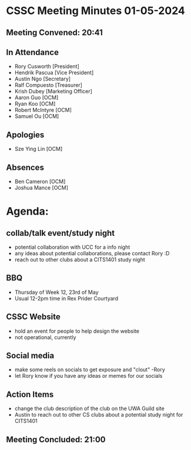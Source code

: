 # CSSC Meeting Minutes 01-05-2024

## Meeting Convened: 20:41

## In Attendance
- Rory Cusworth [President]
- Hendrik Pascua [Vice President]
- Austin Ngo [Secretary]
- Ralf Compuesto [Treasurer]
- Krish Dubey [Marketing Officer]
- Aaron Guo [OCM]
- Ryan Koo [OCM]
- Robert McIntyre [OCM]
- Samuel Ou [OCM]

## Apologies
- Sze Ying Lin [OCM]

## Absences
- Ben Cameron [OCM]
- Joshua Mance [OCM]

# Agenda:

## collab/talk event/study night
- potential collaboration with UCC for a info night
- any ideas about potential collaborations, please contact Rory :D
- reach out to other clubs about a CITS1401 study night 

## BBQ
- Thursday of Week 12, 23rd of May 
- Usual 12-2pm time in Rex Prider Courtyard

## CSSC Website
- hold an event for people to help design the website
- not operational, currently

## Social media
- make some reels on socials to get exposure and "clout" -Rory
- let Rory know if you have any ideas or memes for our socials

## Action Items
- change the club description of the club on the UWA Guild site
- Austin to reach out to other CS clubs about a potential study night for CITS1401

## Meeting Concluded: 21:00